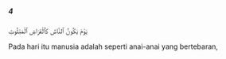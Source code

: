 ##### 4

<span class="ayah">يَوْمَ يَكُونُ ٱلنَّاسُ كَٱلْفَرَاشِ ٱلْمَبْثُوثِ</span>

<span class="ayah_translation">Pada hari itu manusia adalah seperti anai-anai yang bertebaran,</span>
